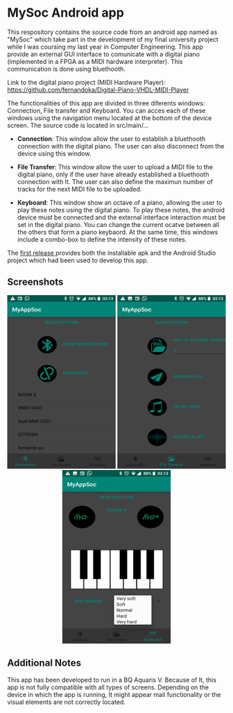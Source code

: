 MySoc Android app
==============

This respository contains the source code from an android app named as "MySoc" which take part in the development of my final university project while I was coursing my last year in Computer Engineering. This app provide an external GUI interface to comunicate with a digital piano (implemented in a FPGA as a MIDI hardware interpreter). This communication is done using bluethooth.

Link to the digital piano project (MIDI Hardware Player): https://github.com/fernandoka/Digital-Piano-VHDL-MIDI-Player


The functionalities of this app are divided in three diferents windows: Connection, File transfer and Keyboard. You can acces each of these windows using the navigation menu located at the bottom of the device screen. The source code is located in src/main/...

 - **Connection**: This window allow the user to establish a bluethooth connection with the digital piano. The user can also disconnect                       from the device using this window.

 - **File Transfer**: This window allow the user to upload a MIDI file to the digital piano, only if the user have already established a                        bluethooth connection with It. The user can also define the maximun number of tracks for the next MIDI file to be                          uploaded. 

 - **Keyboard**: This window show an octave of a piano, allowing the user to play these notes using the digital piano. To play these notes,                 the android device must be connected and the external interface interaction must be set in the digital piano. You can change the current ocatve between all the others that form a piano keybaord. At the same time, this windows include a combo-box to define the intensity of these notes. 

The [first release ](https://github.com/fernandoka/MySoc-Android-app/releases) 
provides both the installable apk and the Android Studio project which had been used to develop this app.

## Screenshots

<p align="center">
  <img src="https://github.com/fernandoka/MySoc-Android-app/blob/master/screenshots/Connection_2.png" width="250" height="400" title="Connection Window">
  <img src="https://github.com/fernandoka/MySoc-Android-app/blob/master/screenshots/FileTransfer_1.png" width="250" height="400" title="File Transfer Window">
  <img src="https://github.com/fernandoka/MySoc-Android-app/blob/master/screenshots/Keyboard_2.png" width="250" height="400" title="File Transfer Window">
</p>

## Additional Notes

This app has been developed to run in a BQ Aquaris V. Because of It, this app is not fully compatible with all types of screens. Depending on the device in which the app is running, It might appear mail functionality or the visual elements are not correctly located.
